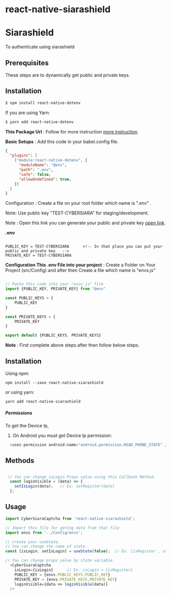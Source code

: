 
# react-native-siarashield


# Siarashield
To authenticate using siarashield


## Prerequisites

These steps are to dynamically get public and private keys.

## Installation

```sh
$ npm install react-native-dotenv
```

If you are using Yarn:

```sh
$ yarn add react-native-dotenv
```

**This Package Url** : Follow for more instruction [more instruction](https://www.npmjs.com/package/react-native-dotenv).

**Basic Setups** : 
Add this code in your babel.config file.

```json
{
  "plugins": [
    ["module:react-native-dotenv", {
      "moduleName": "@env",
      "path": ".env",
      "safe": false,
      "allowUndefined": true,
    }]
  ]
}
```


Configuration : Create a file on your root folder which name is ".env" .

Note: Use public key "TEST-CYBERSIARA" for staging/development.

Note : Open this link you can generate your public and private key [open link](https://mycybersiara.com/).

**.env**

```dosini

PUBLIC_KEY = TEST-CYBERSIARA      <!-- In that place you can put your public and private key   -->
PRIVATE_KEY = TEST-CYBERSIARA
```

**Configuration This .env File into your project** :
Create a Folder on Your Project (src/Config) and after then Create a file which name is "envs.js"

```js

// Paste this code into your "envs.js" file
import {PUBLIC_KEY, PRIVATE_KEY} from "@env"

const PUBLIC_KEYS = {
    PUBLIC_KEY
}

const PRIVATE_KEYS = {
    PRIVATE_KEY
}

export default {PUBLIC_KEYS, PRIVATE_KEYS}

```



**Note** : First complete above steps after then follow below steps.


## Installation

Using npm:

```shell
npm install --save react-native-siarashield
```

or using yarn:

```shell
yarn add react-native-siarashield
```

##### Permissions

To get the Device Ip,

1) On Android you must get Device Ip permission:

```java
  <uses-permission android:name="android.permission.READ_PHONE_STATE" />
```


## Methods

```js

 // You can change isLogin Props value using this Callback Method.
  const loginVisible = (data) => {
    setIsLogin(data);   // Ex. setRegister(data)
  };

```


## Usage

```js
import CyberSiaraCaptcha from 'react-native-siarashield';

// Import this file for geting data from that file
import envs from '../Config/envs';

// create your useState.
// You can change the name of state. 
const [isLogin, setIsLogin] = useState(false);  // Ex. [isRegister , setRegister] etc.

// You can change props value by state variable.
  <CyberSiaraCaptcha
    isLogin={isLogin}      // Ex. isLogin = {isRegister}
    PUBLIC_KEY = {envs.PUBLIC_KEYS.PUBLIC_KEY}
    PRIVATE_KEY = {envs.PRIVATE_KEYS.PRIVATE_KEY}
    loginVisible={data => loginVisible(data)}
  />

```

